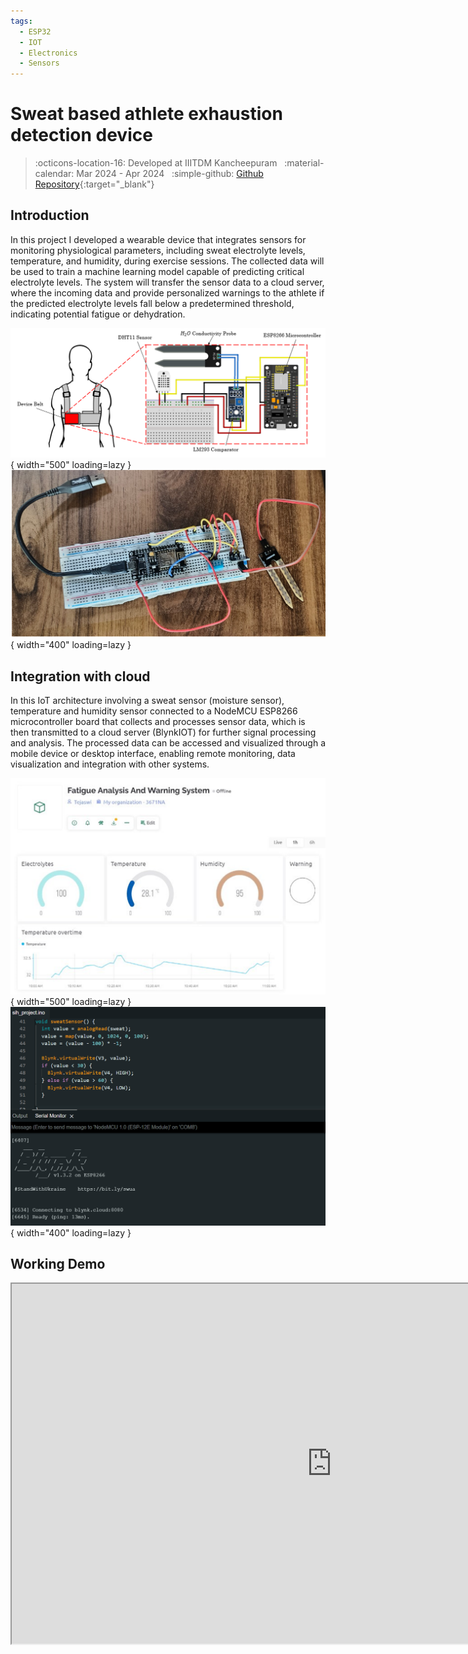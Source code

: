 ```yaml
---
tags:
  - ESP32
  - IOT
  - Electronics
  - Sensors
---
```

# Sweat based athlete exhaustion detection device
> :octicons-location-16: Developed at IIITDM Kancheepuram &nbsp;
> :material-calendar: Mar 2024 - Apr 2024 &nbsp;
> :simple-github: [Github Repository](){:target="_blank"}

## Introduction
In this project I developed a wearable device that integrates sensors for monitoring physiological parameters, including sweat electrolyte levels, temperature, and humidity, during exercise sessions. The collected data will be used to train a machine learning model capable of predicting critical electrolyte levels. The system will transfer the sensor data to a cloud server, where the incoming data and provide personalized warnings to the athlete if the predicted electrolyte levels fall below a predetermined threshold, indicating potential fatigue or dehydration.

![research](arch.png){ width="500" loading=lazy } ![research](sys.png){ width="400" loading=lazy }

## Integration with cloud
In this IoT architecture involving a sweat sensor (moisture sensor), temperature and humidity sensor connected to a NodeMCU ESP8266 microcontroller board that collects and processes sensor data, which is then transmitted to a cloud server (BlynkIOT) for further signal processing and analysis. The processed data can be accessed and visualized through a mobile device or desktop interface, enabling remote monitoring, data visualization and integration with other systems.

![research](iot.png){ width="500" loading=lazy } ![research](code.png){ width="400" loading=lazy }

## Working Demo

<iframe width="1024" height="576" src="https://drive.google.com/file/d/1zS24KpktAbBee6cCdrB2rR8YrwyNFFJ_/preview"></iframe>